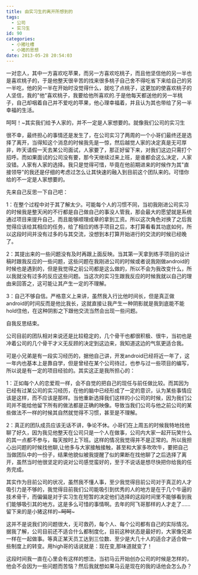 ```yaml
---
title: 由实习生的离开所想到的
tags:
  - 公司
  - 实习生
id: 90
categories:
  - 小猪吐槽
  - 小猪的思想
date: 2013-05-28 20:54:03
---
```


一对恋人，其中一方喜欢吃苹果，而另一方喜欢吃桃子，而且他坚信他的另一半也是喜欢桃子的，于是他整天很辛苦的找来很多桃子自己舍不得吃省下来给自己的另一半吃，他的另一半在开始时没觉得什么，就吃了点桃子，这更加的使喜欢桃子的人坚信，我的"他"喜欢桃子，我要给他所喜欢的.于是他每天都送他的另一半桃子，自己却咽着自己并不爱吃的苹果，他心理幸福着，并且认为其也带给了另一半幸福的生活。




呵呵！~其实我们给予人家的，并不一定是人家想要的。就像我们公司的实习生



很不幸，最终担心的事情还是发生了，在公司实习了两周的一个小哥们最终还是选择了离开，当得知这个消息的时候我先是一惊，然后越觉人家的决定真是无可厚非，昨天请假一天去某公司面试，人家要了，那正好留下来，对我们这边只需打个招呼。而如果面试的公司没有要，那今天继续过来上班，是谁都会这么决定，人家没错。人家有人家的选择。我只是觉得可惜，毕竟在他前期进来的时候作为其"直接领导"的我还是仔细的考虑过怎么让其快速的融入到目前这个团队来的。可惜你给的不一定是人家想要的。



先来自己反思一下自己吧：

1：在整个过程中对于其了解太少。可能每个人的习惯不同，当初我刚进公司实习的时候我是整天闲的不行都是自己做自己的事没人管我，那会最大的愿望就是系统通过项目来提升自己，而且能够顺理成章的拿到工资。所以这次角色对换了之后我觉得应该给其相应的任务，给了相应的练手项目之后，本打算看看其功底如何，所以这段时间并没有过多的与其交流，没想到本打算开始进行的交流的时候已经晚了。

2：其提出来的一些问题没有及时再跟上面反映。当其第一天拿到练手项目的设计稿时跟我反应的一些问题，这些问题在我刚进公司的时候或者说我刚做android的时候也是遇到的，但是我觉得之前公司都是这么做的，所以不会为我改变什么，所以我就没有过多的反应这些问题。当这次的实习生跟我反应的时候我就以自己的理由来回答之，这可能让其产生一定的不理解。

3：自己不够自信。严格意义上来讲，虽然我入行比他时间长，但是真正做android的时间反而是他比我长，这就直接让我产生一种阴影就是我到底能不能hold住他，在这种阴影之下跟他交流当然会出现一些问题。



自我反思结束。



公司目前的团队相对来说还是比较稳定的，几个骨干也都很积极、很牛，当初也是冲着公司的几个骨干才义无反顾的决定到这边来，我知道这边的气氛更适合我。



可是小兄弟是有一段实习经历的，据他自己讲，开发android已经将近一年了，这一年内也基本上是靠自学，但是曾经在某个公司待过，也参与过一些项目的编写，所以说是有一定的项目经验的。其实这正是我所担心的：

1：正如每个人的恋爱观一样，会不自觉的把自己的现任与前任做比较。而其因为已经有过某公司的实习经历，在他的脑中已经形成了一定的意识，认为某些事情应该是这样，而不应该是那样。当他重新选择我们这样的小公司的时候，因为我们公司并不能给他留下所有的做法都是正确的映像。导致当我们公司与他之前公司的某些做法不一样的时候其自然就觉得不习惯，甚至是不理解。

2：真正的团队成员应该无话不讲，争论不休。小哥们在上周五的时候我特地找他聊了好久，因为我见他整天在公司只是一个人在做事，公司内大家一起开玩笑什么的其一点都不参与，每天按时上下班。这样的情况我觉得并不是正常的。所以我担心出问题的时候找他聊,让他多与大家接触接触，甚至和大家多吹吹牛，要把自己当做团队中的一份子，结果他貌似被我提醒了似的果断在找他聊了之后选择了离开，虽然当时他很坚定的说对公司感觉蛮好的，至于不说话是想尽快把你给我的任务完成。



其实作为目前公司的状况，虽然我不懂人事，至少我觉得目前公司对于真正的人才吸引力是不够的，我觉得目前我们公司能吸引到优秀的人的地方是在于几个牛逼的技术骨干，而偏偏是对于实习生在短暂的决定他们选择的这段时间里不能够看到我们能够吸引其的地方。这是多么可惜的事情啊。去年的阿飞哥那样的人才走了&hellip;&hellip;留下来的是小猪这样的~~~呵呵~~~



这并不是说我们的问题很大，无可救药，每个人、每个公司都有自己的实际情况。据我了解，公司目前还不适合什么都制度化，目前这种状态是最好的，大家像兄弟一样在一起做事。等真正某天员工达到三位数、至少是大几十人的适合才适合做一些制度上的转变。用high哥的话说就是：现在变,那味道就变了！



这段时间我一直在心里会有这样的想法，当初马云开始创办公司的时候是怎样的，他会不会因为一些问题而苦恼？然后我就想如果马云是现在的我的话他会怎么办？

	

	

	

	